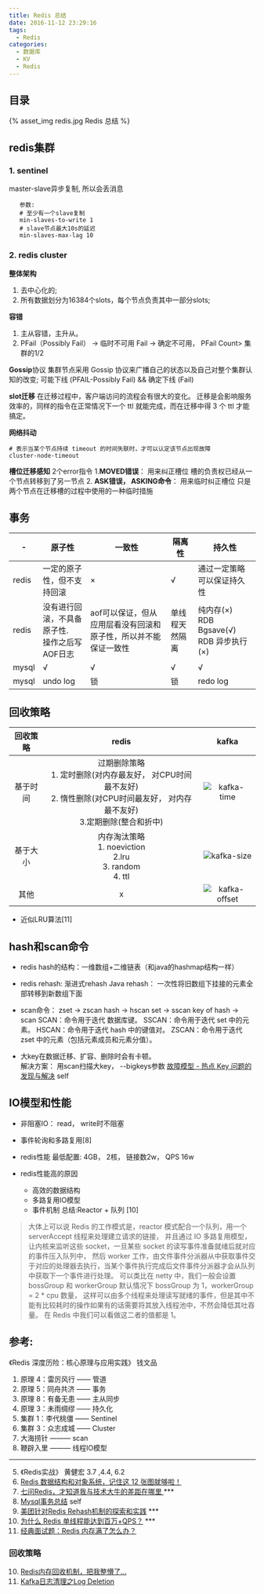 ```yaml
---
title: Redis 总结
date: 2016-11-12 23:29:16
tags:
  - Redis
categories:
  - 数据库
  - KV  
  - Redis    
---
```


<p></p>
<!-- more -->

## 目录
<!-- toc -->

[kafka-size]:https://user-images.githubusercontent.com/5608425/66014512-ca1ae900-e501-11e9-93d7-840409a862c5.png
[kafka-time]:https://user-images.githubusercontent.com/5608425/66014513-cab37f80-e501-11e9-9b2c-917838d91a4d.png
[kafka-offset]:https://user-images.githubusercontent.com/5608425/66014514-cab37f80-e501-11e9-9be8-a247690b5f9f.png

{% asset_img redis.jpg Redis 总结 %}


##  redis集群
### 1. sentinel
   master-slave异步复制, 所以会丢消息

```   
   参数: 
   # 至少有一个slave复制
   min-slaves-to-write 1   
   # slave节点最大10s的延迟
   min-slaves-max-lag 10   
```

### 2. redis cluster
**整体架构**
1. 去中心化的;
2. 所有数据划分为16384个slots，每个节点负责其中一部分slots;

**容错**
1. 主从容错，主升从。
2. PFail（Possibly Fail） -> 临时不可用
   Fail -> 确定不可用， PFail Count> 集群的1/2

**Gossip**协议
集群节点采用 Gossip 协议来广播自己的状态以及自己对整个集群认知的改变;
可能下线 (PFAIL-Possibly Fail) && 确定下线 (Fail)

**slot迁移**
在迁移过程中，客户端访问的流程会有很大的变化。
迁移是会影响服务效率的，同样的指令在正常情况下一个 ttl 就能完成，而在迁移中得 3 个 ttl 才能搞定。

**网络抖动**
```
# 表示当某个节点持续 timeout 的时间失联时，才可以认定该节点出现故障
cluster-node-timeout 
```

**槽位迁移感知**
2个error指令
1.**MOVED错误**：  用来纠正槽位
  槽的负责权已经从一个节点转移到了另一节点
2. **ASK错误， ASKING命令**： 用来临时纠正槽位
    只是两个节点在迁移槽的过程中使用的一种临时措施

##  事务


| -     | 原子性                                            | 一致性                                                       | 隔离性         | 持久性                                            |
| ----- | ------------------------------------------------- | ------------------------------------------------------------ | -------------- | ------------------------------------------------- |
| redis | 一定的原子性，但不支持回滚                        | ×                                                            | √              | 通过一定策略可以保证持久性                        |
| redis | 没有进行回滚，不具备原子性.<br/>操作之后写AOF日志 | aof可以保证，但从应用层看没有回滚和原子性，所以并不能保证一致性 | 单线程天然隔离 | 纯内存(×)<br/>RDB Bgsave(√) <br/> RDB 异步执行(×) |
| mysql | √                                                 | √                                                            | √              | √                                                 |
| mysql | undo log                                          | 锁                                                           | 锁             | redo log                                          |




##  回收策略
 回收策略       | redis   | kafka    
 :-:     | :-:     | :-:       
 基于时间 | 过期删除策略 <br>1. 定时删除(对内存最友好， 对CPU时间最不友好) <br>2. 惰性删除(对CPU时间最友好， 对内存最不友好) <br>3.定期删除(整合和折中)  | ![kafka-time]  
 基于大小 | 内存淘汰策略 <br>1. noeviction <br>2.lru <br>3. random <br>4. ttl  | ![kafka-size]
 其他 | x  | ![kafka-offset]  

+ 近似LRU算法[11]

##  hash和scan命令
+ redis hash的结构：一维数组+二维链表（和java的hashmap结构一样）


+ redis rehash: 渐进式rehash
Java rehash： 一次性将旧数组下挂接的元素全部转移到新数组下面


+ scan命令：
zset -> zscan
hash -> hscan
set -> sscan
key of hash -> scan
SCAN：命令用于迭代 数据库键。
SSCAN：命令用于迭代 set 中的元素。
HSCAN：命令用于迭代 hash 中的键值对。
ZSCAN：命令用于迭代  zset 中的元素（包括元素成员和元素分值）。

+ 大key在数据迁移、扩容、删除时会有卡顿。   
解决方案： 用scan扫描大key， --bigkeys参数
[故障模型 - 热点 Key 问题的发现与解决](../../../../2018/10/27/fault/)  self


##  IO模型和性能
+ 非阻塞IO： read， write时不阻塞
+ 事件轮询和多路复用[8]

+ redis性能
最低配置: 4GB， 2核， 链接数2w， QPS 16w

+ redis性能高的原因
  -  高效的数据结构
  -  多路复用IO模型
  -  事件机制
  总结:Reactor + 队列 [10]

> 大体上可以说 Redis 的工作模式是，reactor 模式配合一个队列，用一个 serverAccept 线程来处理建立请求的链接，
并且通过 IO 多路复用模型，让内核来监听这些 socket，一旦某些 socket 的读写事件准备就绪后就对应的事件压入队列中，
然后 worker 工作，由文件事件分派器从中获取事件交于对应的处理器去执行，当某个事件执行完成后文件事件分派器才会从队列中获取下一个事件进行处理。
可以类比在 netty 中，我们一般会设置 bossGroup 和 workerGroup 默认情况下 bossGroup 为 1，workerGroup = 2 * cpu 数量，
这样可以由多个线程来处理读写就绪的事件，但是其中不能有比较耗时的操作如果有的话需要将其放入线程池中，不然会降低其吐吞量。
在 Redis 中我们可以看做这二者的值都是 1。

## 参考:
《Redis 深度历险：核心原理与应用实践》 钱文品
1. 原理 4：雷厉风行 —— 管道
2. 原理 5：同舟共济 —— 事务
3. 原理 8：有备无患 —— 主从同步
4. 原理 3：未雨绸缪 —— 持久化
5. 集群 1：李代桃僵 —— Sentinel
6. 集群 3：众志成城 —— Cluster
7. 大海捞针 ——— scan
8. 鞭辟入里 ——— 线程IO模型

---
5. 《Redis实战》 黄健宏 3.7 ,4.4, 6.2
6. [Redis 数据结构和对象系统，记住这 12 张图就够啦！](https://mp.weixin.qq.com/s/fO0yoHGqtFH5lpu6688h2w)
7. [七问Redis，才知道我与技术大牛的差距在哪里 ](https://mp.weixin.qq.com/s?__biz=MzI4NTA1MDEwNg==&mid=2650780240&idx=1&sn=49fb636a97a3c21fec7d2e2b59bea09f&chksm=f3f907c5c48e8ed3aec22d5c9b227e08916da9c4318524b435335340dc9852b314dd8f3abf8b&scene=0&xtrack=1#rd) ***
8. [Mysql事务总结](../../../../2015/02/21/transaction/) self
9. [美团针对Redis Rehash机制的探索和实践](https://www.cnblogs.com/meituantech/p/9376472.html) ***
10. [为什么 Redis 单线程能达到百万+QPS？](https://mp.weixin.qq.com/s/QrvUl6Ul9DxYoRZwSsMQZw) ***
11. [经典面试题：Redis 内存满了怎么办？](https://mp.weixin.qq.com/s/gkkjJu04sS2qtRdd-yB5DQ)

### 回收策略

10. [Redis内存回收机制，把我整懵了...](http://mp.weixin.qq.com/s?__biz=MjM5ODI5Njc2MA==&mid=2655826994&idx=2&sn=c7efe2b7cdd350f1b3c6fb72cc8c1cd7&chksm=bd74f9e58a0370f3fdbe7c81365b73eafcfc77c4856ce865d43ab8502e677a6100ef7a24d193&scene=0&xtrack=1#rd)
11. [Kafka日志清理之Log Deletion](https://blog.csdn.net/u013256816/article/details/80418297)

